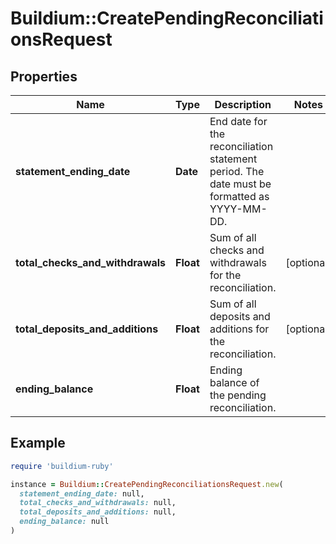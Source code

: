 # Buildium::CreatePendingReconciliationsRequest

## Properties

| Name | Type | Description | Notes |
| ---- | ---- | ----------- | ----- |
| **statement_ending_date** | **Date** | End date for the reconciliation statement period. The date must be formatted as YYYY-MM-DD. |  |
| **total_checks_and_withdrawals** | **Float** | Sum of all checks and withdrawals for the reconciliation. | [optional] |
| **total_deposits_and_additions** | **Float** | Sum of all deposits and additions for the reconciliation. | [optional] |
| **ending_balance** | **Float** | Ending balance of the pending reconciliation. |  |

## Example

```ruby
require 'buildium-ruby'

instance = Buildium::CreatePendingReconciliationsRequest.new(
  statement_ending_date: null,
  total_checks_and_withdrawals: null,
  total_deposits_and_additions: null,
  ending_balance: null
)
```

